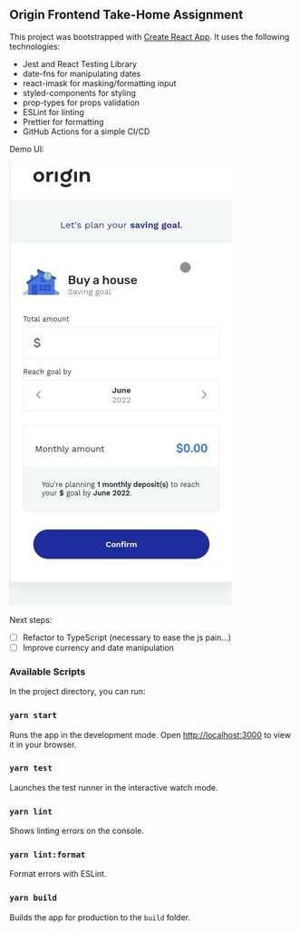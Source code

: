 ## Origin Frontend Take-Home Assignment

This project was bootstrapped with [Create React App](https://github.com/facebook/create-react-app).
It uses the following technologies:

- Jest and React Testing Library
- date-fns for manipulating dates
- react-imask for masking/formatting input
- styled-components for styling
- prop-types for props validation
- ESLint for linting
- Prettier for formatting
- GitHub Actions for a simple CI/CD

Demo UI:

![ui-demo](demo.gif)

Next steps:

- [ ] Refactor to TypeScript (necessary to ease the js pain...)
- [ ] Improve currency and date manipulation

### Available Scripts

In the project directory, you can run:

### `yarn start`

Runs the app in the development mode. Open [http://localhost:3000](http://localhost:3000) to view it in your browser.

### `yarn test`

Launches the test runner in the interactive watch mode.

### `yarn lint`

Shows linting errors on the console.

### `yarn lint:format`

Format errors with ESLint.

### `yarn build`

Builds the app for production to the `build` folder.

